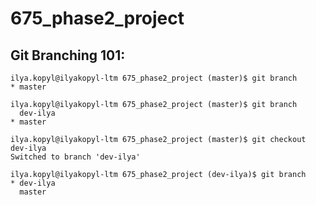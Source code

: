 # 675_phase2_project

## Git Branching 101:

    ilya.kopyl@ilyakopyl-ltm 675_phase2_project (master)$ git branch
    * master
    
    ilya.kopyl@ilyakopyl-ltm 675_phase2_project (master)$ git branch
      dev-ilya
    * master
    
    ilya.kopyl@ilyakopyl-ltm 675_phase2_project (master)$ git checkout dev-ilya
    Switched to branch 'dev-ilya'
    
    ilya.kopyl@ilyakopyl-ltm 675_phase2_project (dev-ilya)$ git branch
    * dev-ilya
      master
    
